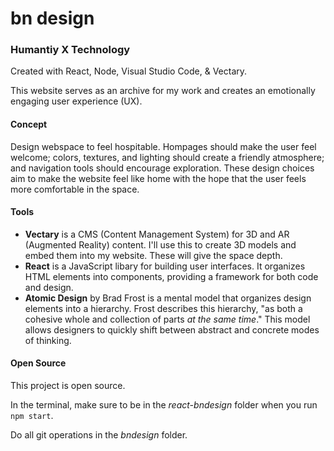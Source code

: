 # bn design
### Humantiy X Technology
Created with React, Node, Visual Studio Code, & Vectary.

This website serves as an archive for my work and creates an emotionally engaging user experience (UX).

#### Concept
Design webspace to feel hospitable. Hompages should make the user feel welcome; colors, textures, and lighting should create a friendly atmosphere; and navigation tools should encourage exploration. These design choices aim to make the website feel like home with the hope that the user feels more comfortable in the space.

#### Tools
- __Vectary__ is a CMS (Content Management System) for 3D and AR (Augmented Reality) content. I'll use this to create 3D models and embed them into my website. These will give the space depth.
- __React__ is a JavaScript libary for building user interfaces. It organizes HTML elements into components, providing a framework for both code and design.
- __Atomic Design__ by Brad Frost is a mental model that organizes design elements into a hierarchy. Frost describes this hierarchy, "as both a cohesive whole and collection of parts _at the same time_." This model allows designers to quickly shift between abstract and concrete modes of thinking.

#### Open Source
This project is open source.

In the terminal, make sure to be in the _react-bndesign_ folder when you run ```npm start```.

Do all git operations in the _bndesign_ folder.
